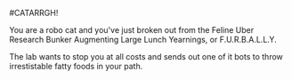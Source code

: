 #CATARRGH!

You are a robo cat and you've just broken out from the Feline Uber Research Bunker Augmenting Large Lunch Yearnings, or F.U.R.B.A.L.L.Y.

The lab wants to stop you at all costs and sends out one of it bots to throw irrestistable fatty foods in your path.